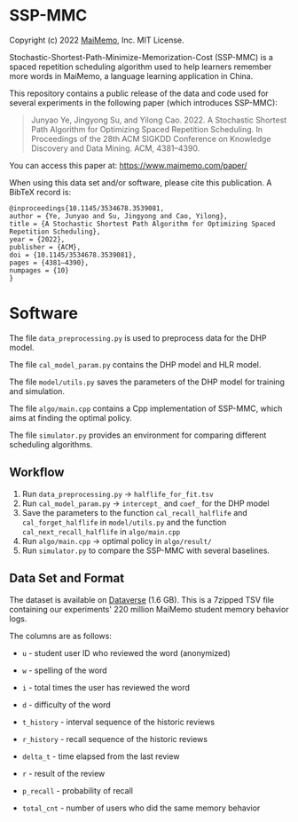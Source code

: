 # SSP-MMC

Copyright (c) 2022 [MaiMemo](https://www.maimemo.com/), Inc. MIT License.

Stochastic-Shortest-Path-Minimize-Memorization-Cost (SSP-MMC) is a spaced repetition scheduling algorithm used to help learners remember more words in MaiMemo, a language learning application in China.

This repository contains a public release of the data and code used for several experiments in the following paper (which introduces SSP-MMC):

> Junyao Ye, Jingyong Su, and Yilong Cao. 2022. A Stochastic Shortest Path Algorithm for Optimizing Spaced Repetition Scheduling. In Proceedings of the 28th ACM SIGKDD Conference on Knowledge Discovery and Data Mining. ACM, 4381–4390.

You can access this paper at: https://www.maimemo.com/paper/

When using this data set and/or software, please cite this publication. A BibTeX record is:

```
@inproceedings{10.1145/3534678.3539081,
author = {Ye, Junyao and Su, Jingyong and Cao, Yilong},
title = {A Stochastic Shortest Path Algorithm for Optimizing Spaced Repetition Scheduling},
year = {2022},
publisher = {ACM},
doi = {10.1145/3534678.3539081},
pages = {4381–4390},
numpages = {10}
}
```

# Software

The file `data_preprocessing.py` is used to preprocess data for the DHP model.

The file `cal_model_param.py` contains the DHP model and HLR model.

The file `model/utils.py` saves the parameters of the DHP model for training and simulation.

The file `algo/main.cpp` contains a Cpp implementation of SSP-MMC, which aims at finding the optimal policy.

The file `simulator.py` provides an environment for comparing different scheduling algorithms.

## Workflow

1. Run `data_preprocessing.py` -> `halflife_for_fit.tsv`
2. Run `cal_model_param.py` -> `intercept_` and `coef_` for the DHP model
3. Save the parameters to the function `cal_recall_halflife` and ` cal_forget_halflife` in  `model/utils.py` and the function `cal_next_recall_halflife` in `algo/main.cpp`
4. Run `algo/main.cpp` -> optimal policy in `algo/result/`
5. Run `simulator.py` to compare the SSP-MMC with several baselines.

## Data Set and Format

The dataset is available on [Dataverse](https://doi.org/10.7910/DVN/VAGUL0) (1.6 GB). This is a 7zipped TSV file containing our experiments' 220 million MaiMemo student memory behavior logs.

The columns are as follows:

- `u` - student user ID who reviewed the word (anonymized)
- `w` - spelling of the word 

- `i` - total times the user has reviewed the word
- `d` - difficulty of the word
- `t_history` - interval sequence of the historic reviews
- `r_history` - recall sequence of the historic reviews
- `delta_t` - time elapsed from the last review
- `r` - result of the review
- `p_recall` - probability of recall
- `total_cnt` - number of users who did the same memory behavior
